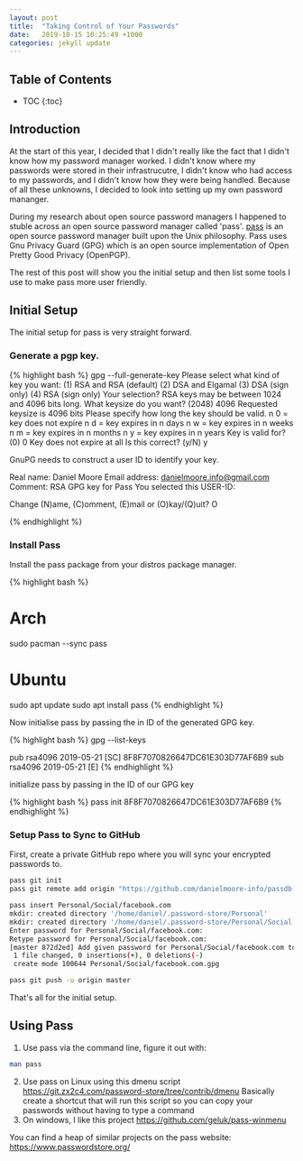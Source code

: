 ```yaml
---
layout: post
title:  "Taking Control of Your Passwords"
date:   2019-10-15 10:25:49 +1000
categories: jekyll update
---
```


## Table of Contents

* TOC
{:toc}

## Introduction

At the start of this year, I decided that I didn't really like the fact that I didn't know how my password manager worked. I didn't know where my passwords were stored in their infrastrucutre, I didn't know who had access to my passwords, and I didn't know how they were being handled. Because of all these unknowns, I decided to look into setting up my own password mananger.

During my research about open source password managers I happened to stuble across an open source password manager called 'pass'. [pass](https://www.passwordstore.org/) is an open source password manager built upon the Unix philosophy. Pass uses Gnu Privacy Guard (GPG) which is an open source implementation of Open Pretty Good Privacy (OpenPGP).

The rest of this post will show you the initial setup and then list some tools I use to make pass more user friendly.

## Initial Setup

The initial setup for pass is very straight forward.

### Generate a pgp key.

{% highlight bash %}
gpg --full-generate-key
Please select what kind of key you want:
   (1) RSA and RSA (default)
   (2) DSA and Elgamal
   (3) DSA (sign only)
   (4) RSA (sign only)
Your selection? 
RSA keys may be between 1024 and 4096 bits long.
What keysize do you want? (2048) 4096
Requested keysize is 4096 bits
Please specify how long the key should be valid.
         n 0 = key does not expire
         n d = key expires in n days
         n w = key expires in n weeks
         n m = key expires in n months
         n y = key expires in n years
Key is valid for? (0) 0
Key does not expire at all
Is this correct? (y/N) y

GnuPG needs to construct a user ID to identify your key.

Real name: Daniel Moore
Email address: danielmoore.info@gmail.com
Comment: RSA GPG key for Pass
You selected this USER-ID:

Change (N)ame, (C)omment, (E)mail or (O)kay/(Q)uit? O

{% endhighlight %}

### Install Pass
Install the pass package from your distros package manager.

{% highlight bash %}
# Arch
sudo pacman --sync pass
# Ubuntu
sudo apt update
sudo apt install pass
{% endhighlight %}

Now initialise pass by passing the in ID of the generated GPG key.

{% highlight bash %}
gpg --list-keys

pub   rsa4096 2019-05-21 [SC]
      8F8F7070826647DC61E303D77AF6B9
sub   rsa4096 2019-05-21 [E]
{% endhighlight %}


initialize pass by passing in the ID of our GPG key

{% highlight bash %}
pass init 8F8F7070826647DC61E303D77AF6B9
{% endhighlight %}

### Setup Pass to Sync to GitHub

First, create a private GitHub repo where you will sync your encrypted passwords to.

```bash
pass git init
pass git remote add origin "https://github.com/danielmoore-info/passdb.git"

pass insert Personal/Social/facebook.com
mkdir: created directory '/home/daniel/.password-store/Personal'
mkdir: created directory '/home/daniel/.password-store/Personal/Social'
Enter password for Personal/Social/facebook.com: 
Retype password for Personal/Social/facebook.com: 
[master 872d2ed] Add given password for Personal/Social/facebook.com to store.
 1 file changed, 0 insertions(+), 0 deletions(-)
 create mode 100644 Personal/Social/facebook.com.gpg

pass git push -u origin master
```

That's all for the initial setup.

## Using Pass

1. Use pass via the command line, figure it out with:
```bash
man pass
```
2. Use pass on Linux using this dmenu script <https://git.zx2c4.com/password-store/tree/contrib/dmenu> Basically create a shortcut that will run this script so you can copy your passwords without having to type a command
3. On windows, I like this project <https://github.com/geluk/pass-winmenu>

You can find a heap of similar projects on the pass website:
<https://www.passwordstore.org/>

